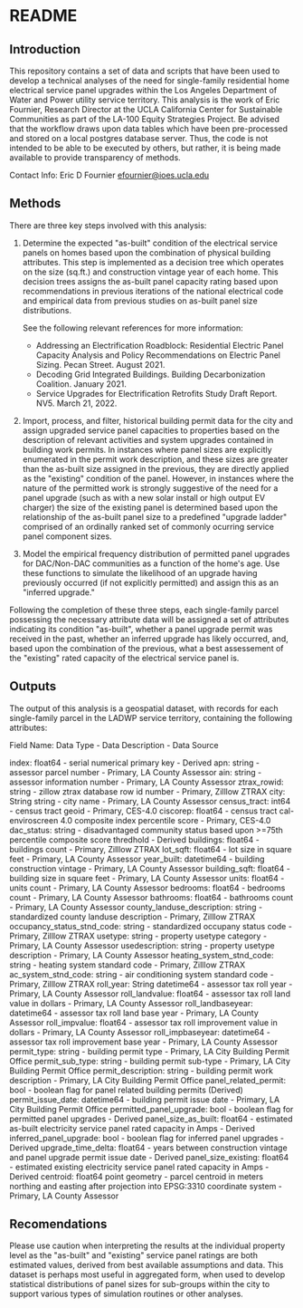 # README

## Introduction

This repository contains a set of data and scripts that have been used to develop a technical analyses of the need for single-family residential home electrical service panel upgrades within the Los Angeles Department of Water and Power utility service territory. This analysis is the work of Eric Fournier, Research Director at the UCLA California Center for Sustainable Communities as part of the LA-100 Equity Strategies Project. Be advised that the workflow draws upon data tables which have been pre-processed and stored on a local postgres database server. Thus, the code is not intended to be able to be executed by others, but rather, it is being made available to provide transparency of methods. 

Contact Info: 
Eric D Fournier
efournier@ioes.ucla.edu 

## Methods

There are three key steps involved with this analysis:

1) Determine the expected "as-built" condition of the electrical service panels on homes based upon the combination of physical building attributes. This step is implemented as a decision tree which operates on the size (sq.ft.) and construction vintage year of each home. This decision trees assigns the as-built panel capacity rating based upon recommendations in previous iterations of the national electrical code and empirical data from previous studies on as-built panel size distributions.

    See the following relevant references for more information: 

   - Addressing an Electrification Roadblock: Residential Electric Panel Capacity
Analysis and Policy Recommendations on Electric Panel Sizing. Pecan Street. August 2021. 
   - Decoding Grid Integrated Buildings. Building Decarbonization Coalition. January 2021.
   - Service Upgrades for Electrification Retrofits Study Draft Report. NV5. March 21, 2022. 

2) Import, process, and filter, historical building permit data for the city and assign upgraded service panel capacities to properties based on the description of relevant activities and system upgrades contained in building work permits. In instances where panel sizes are explicitly enumerated in the permit work description, and these sizes are greater than the as-built size assigned in the previous, they are directly applied as the "existing" condition of the panel. However, in instances where the nature of the permitted work is strongly suggestive of the need for a panel upgrade (such as with a new solar install or high output EV charger) the size of the existing panel is determined based upon the relationship of the as-built panel size to a predefined "upgrade ladder" comprised of an ordinally ranked set of commonly ocurring service panel component sizes.

3) Model the empirical frequency distribution of permitted panel upgrades for DAC/Non-DAC communities as a function of the home's age. Use these functions to simulate the likelihood of an upgrade having previously occurred (if not explicitly permitted) and assign this as an "inferred upgrade."

Following the completion of these three steps, each single-family parcel possessing the necessary attribute data will be assigned a set of attributes indicating its condition "as-built", whether a panel upgrade permit was received in the past, whether an inferred upgrade has likely occurred, and, based upon the combination of the previous, what a best assessement of the "existing" rated capacity of the electrical service panel is.

## Outputs

The output of this analysis is a geospatial dataset, with records for each single-family parcel in the LADWP service territory, containing the following attributes:

Field Name: Data Type - Data Description - Data Source

index: float64 - serial numerical primary key - Derived
apn: string - assessor parcel number - Primary, LA County Assessor
ain: string - assessor information number - Primary, LA County Assessor
ztrax_rowid: string - zillow ztrax database row id number - Primary, Zilllow ZTRAX
city: String string - city name - Primary, LA County Assessor
census_tract: int64 - census tract geoid - Primary, CES-4.0
ciscorep: float64 - census tract cal-enviroscreen 4.0 composite index percentile score - Primary, CES-4.0
dac_status: string - disadvantaged community status based upon >=75th percentile composite score thredhold - Derived
buildings: float64 - buildings count - Primary, Zilllow ZTRAX
lot_sqft: float64 - lot size in square feet - Primary, LA County Assessor
year_built: datetime64 - building construction vintage - Primary, LA County Assessor
building_sqft: float64 - building size in square feet - Primary, LA County Assessor
units: float64 - units count - Primary, LA County Assessor
bedrooms: float64 - bedrooms count - Primary, LA County Assessor
bathrooms: float64 - bathrooms count - Primary, LA County Assessor
county_landuse_description: string - standardized county landuse description - Primary, Zilllow ZTRAX
occupancy_status_stnd_code: string - standardized occupany status code - Primary, Zilllow ZTRAX
usetype: string - property usetype category - Primary, LA County Assessor
usedescription: string - property usetype description - Primary, LA County Assessor
heating_system_stnd_code: string - heating system standard code - Primary, Zilllow ZTRAX
ac_system_stnd_code: string - air conditioning system standard code - Primary, Zilllow ZTRAX
roll_year: String datetime64 - assessor tax roll year - Primary, LA County Assessor
roll_landvalue: float64 - assessor tax roll land value in dollars - Primary, LA County Assessor
roll_landbaseyear: datetime64 - assessor tax roll land base year - Primary, LA County Assessor
roll_impvalue: float64 - assessor tax roll improvement value in dollars - Primary, LA County Assessor
roll_impbaseyear: datetime64 - assessor tax roll improvement base year - Primary, LA County Assessor
permit_type: string  - building permit type - Primary, LA City Building Permit Office
permit_sub_type: string - building permit sub-type - Primary, LA City Building Permit Office
permit_description: string - building permit work description - Primary, LA City Building Permit Office
panel_related_permit: bool - boolean flag for panel related building permits (Derived)
permit_issue_date: datetime64 - building permit issue date - Primary, LA City Building Permit Office
permitted_panel_upgrade: bool - boolean flag for permitted panel upgrades - Derived
panel_size_as_built: float64 - estimated as-built electricity service panel rated capacity in Amps - Derived
inferred_panel_upgrade: bool - boolean flag for inferred panel upgrades - Derived
upgrade_time_delta: float64 - years between construction vintage and panel upgrade permit issue date - Derived
panel_size_existing: float64 - estimated existing electricity service panel rated capacity in Amps - Derived
centroid: float64 point geometry - parcel centroid in meters northing and easting after projection into EPSG:3310 coordinate system - Primary, LA County Assessor

## Recomendations

Please use caution when interpreting the results at the individual property level as the "as-built" and "existing" service panel ratings are both estimated values, derived from best available assumptions and data. This dataset is perhaps most useful in aggregated form, when used to develop statistical distributions of panel sizes for sub-groups within the city to support various types of simulation routines or other analyses. 
